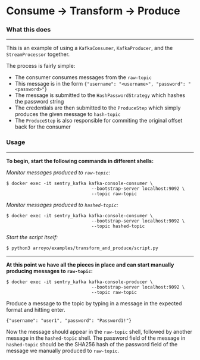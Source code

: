 # Consume -> Transform -> Produce

### What this does

---

This is an example of using a `KafkaConsumer`, `KafkaProducer`, and the `StreamProcessor` together.

The process is fairly simple:

- The consumer consumes messages from the `raw-topic`
- This message is in the form `{"username": "<username>", "password": "<password>"}`
- The message is submitted to the `HashPasswordStrategy` which hashes the password string
- The credentials are then submitted to the `ProduceStep` which simply produces the given message to `hash-topic`
- The `ProduceStep` is also responsible for commiting the original offset back for the consumer

### Usage

---

<strong>To begin, start the following commands in different shells:</strong>

_Monitor messages produced to `raw-topic`:_

```shell
$ docker exec -it sentry_kafka kafka-console-consumer \
                                --bootstrap-server localhost:9092 \
                                --topic raw-topic
```

_Monitor messages produced to `hashed-topic`:_

```shell
$ docker exec -it sentry_kafka kafka-console-consumer \
                                --bootstrap-server localhost:9092 \
                                --topic hashed-topic
```

_Start the script itself:_

```shell
$ python3 arroyo/examples/transform_and_produce/script.py
```

---

<strong>At this point we have all the pieces in place and can start manually producing messages to `raw-topic`:</strong>

```shell
$ docker exec -it sentry_kafka kafka-console-producer \
                                --bootstrap-server localhost:9092 \
                                --topic raw-topic
```

Produce a message to the topic by typing in a message in the expected format and hitting enter.

```shell
{"username": "user1", "password": "Password1!"}
```

Now the message should appear in the `raw-topic` shell, followed by another message in the `hashed-topic` shell. The password field of the message in `hashed-topic` should be the SHA256 hash of the password field of the message we manually produced to `raw-topic`.
